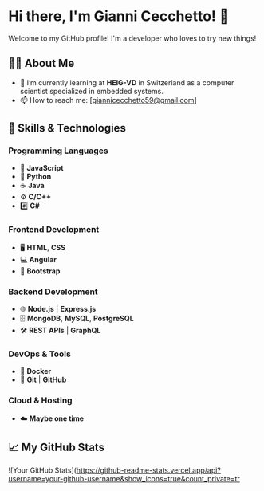 # Hi there, I'm Gianni Cecchetto! 👋

Welcome to my GitHub profile! I'm a developer who loves to try new things!

## 👨‍💻 About Me

- 🌱 I’m currently learning at **HEIG-VD** in Switzerland as a computer scientist specialized in embedded systems.
- 📫 How to reach me: [giannicecchetto59@gmail.com]

## 🚀 Skills & Technologies

### Programming Languages
- 📝 **JavaScript**
- 🐍 **Python**
- ☕ **Java**
- ⚙️ **C/C++**
- #️⃣ **C#**

### Frontend Development
- 🖥️ **HTML**, **CSS**
- 💻 **Angular**
- 📱 **Bootstrap**

### Backend Development
- 🌐 **Node.js** | **Express.js**
- 🗄️ **MongoDB**, **MySQL**, **PostgreSQL**
- 🛠️ **REST APIs** | **GraphQL**

### DevOps & Tools
- 🚀 **Docker**
- 🔧 **Git** | **GitHub**

### Cloud & Hosting
- ☁️ **Maybe one time**

## 📈 My GitHub Stats

![Your GitHub Stats](https://github-readme-stats.vercel.app/api?username=your-github-username&show_icons=true&count_private=tr
